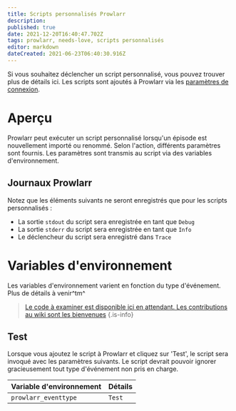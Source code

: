 ```yaml
---
title: Scripts personnalisés Prowlarr
description: 
published: true
date: 2021-12-20T16:40:47.702Z
tags: prowlarr, needs-love, scripts personnalisés
editor: markdown
dateCreated: 2021-06-23T06:40:30.916Z
---
```


Si vous souhaitez déclencher un script personnalisé, vous pouvez trouver plus de détails ici. Les scripts sont ajoutés à Prowlarr via les [paramètres de connexion](/prowlarr/settings#connections).

# Aperçu

Prowlarr peut exécuter un script personnalisé lorsqu'un épisode est nouvellement importé ou renommé. Selon l'action, différents paramètres sont fournis. Les paramètres sont transmis au script via des variables d'environnement.

## Journaux Prowlarr

Notez que les éléments suivants ne seront enregistrés que pour les scripts personnalisés :

- La sortie `stdout` du script sera enregistrée en tant que `Debug`
- La sortie `stderr` du script sera enregistrée en tant que `Info`
- Le déclencheur du script sera enregistré dans `Trace`

# Variables d'environnement

Les variables d'environnement varient en fonction du type d'événement. Plus de détails à venir^tm^

> [Le code à examiner est disponible ici en attendant. Les contributions au wiki sont les bienvenues](https://github.com/Prowlarr/Prowlarr/blob/develop/src/NzbDrone.Core/Notifications/CustomScript/CustomScript.cs)
{.is-info}

## Test

Lorsque vous ajoutez le script à Prowlarr et cliquez sur 'Test', le script sera invoqué avec les paramètres suivants. Le script devrait pouvoir ignorer gracieusement tout type d'événement non pris en charge.

| Variable d'environnement | Détails |
| ----------------------- | ------- |
| `prowlarr_eventtype`    | `Test`  |